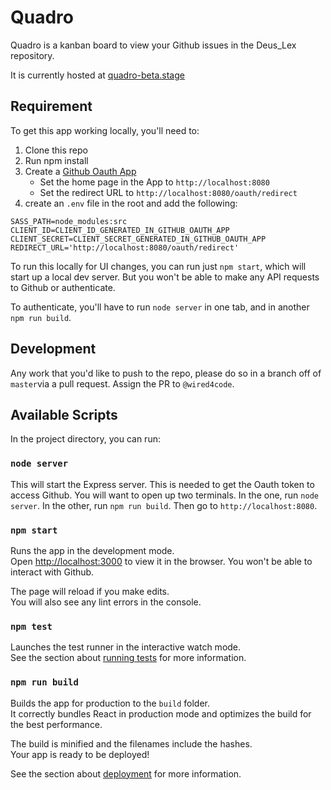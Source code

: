 # Quadro

Quadro is a kanban board to view your Github issues in the Deus_Lex repository.

It is currently hosted at [quadro-beta.stage](https://quadro-beta.stage.lexmachina.com/)

## Requirement

To get this app working locally, you'll need to:

1. Clone this repo
2. Run npm install
3. Create a [Github Oauth App](https://developer.github.com/apps/building-oauth-apps/creating-an-oauth-app/)
   * Set the home page in the App to `http://localhost:8080`
   * Set the redirect URL to `http://localhost:8080/oauth/redirect`
4. create an `.env` file in the root and add the following:

```
SASS_PATH=node_modules:src
CLIENT_ID=CLIENT_ID_GENERATED_IN_GITHUB_OAUTH_APP
CLIENT_SECRET=CLIENT_SECRET_GENERATED_IN_GITHUB_OAUTH_APP
REDIRECT_URL='http://localhost:8080/oauth/redirect'
```

To run this locally for UI changes, you can run just `npm start`, which will start up a local dev server. But you won't be able to make any API requests to Github or authenticate.

To authenticate, you'll have to run `node server` in one tab, and in another `npm run build`.

## Development

Any work that you'd like to push to the repo, please do so in a branch off of `master`via a pull request. Assign the PR to `@wired4code`.

## Available Scripts

In the project directory, you can run:

### `node server`

This will start the Express server. This is needed to get the Oauth token to access Github.
You will want to open up two terminals. In the one, run `node server`. In the other,
run `npm run build`. Then go to `http://localhost:8080`.

### `npm start`

Runs the app in the development mode.<br>
Open [http://localhost:3000](http://localhost:3000) to view it in the browser. You won't
be able to interact with Github.

The page will reload if you make edits.<br>
You will also see any lint errors in the console.

### `npm test`

Launches the test runner in the interactive watch mode.<br>
See the section about [running tests](https://facebook.github.io/create-react-app/docs/running-tests) for more information.

### `npm run build`

Builds the app for production to the `build` folder.<br>
It correctly bundles React in production mode and optimizes the build for the best performance.

The build is minified and the filenames include the hashes.<br>
Your app is ready to be deployed!

See the section about [deployment](https://facebook.github.io/create-react-app/docs/deployment) for more information.
